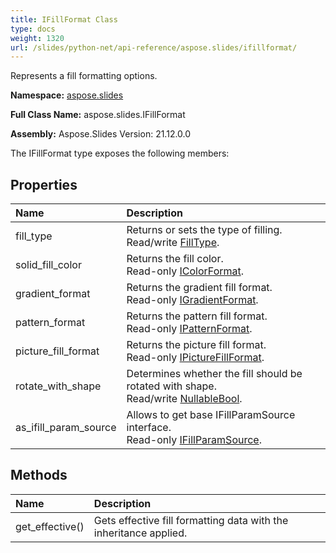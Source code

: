 ```yaml
---
title: IFillFormat Class
type: docs
weight: 1320
url: /slides/python-net/api-reference/aspose.slides/ifillformat/
---
```


Represents a fill formatting options.

**Namespace:** [aspose.slides](/slides/python-net/api-reference/aspose.slides/)

**Full Class Name:** aspose.slides.IFillFormat

**Assembly:**  Aspose.Slides Version: 21.12.0.0

The IFillFormat type exposes the following members:
## **Properties**
|**Name**|**Description**|
| :- | :- |
|fill_type|Returns or sets the type of filling.<br/>            Read/write [FillType](/python-net/api-reference/aspose.slides/filltype/).|
|solid_fill_color|Returns the fill color.<br/>            Read-only [IColorFormat](/python-net/api-reference/aspose.slides/icolorformat/).|
|gradient_format|Returns the gradient fill format.<br/>            Read-only [IGradientFormat](/python-net/api-reference/aspose.slides/igradientformat/).|
|pattern_format|Returns the pattern fill format.<br/>            Read-only [IPatternFormat](/python-net/api-reference/aspose.slides/ipatternformat/).|
|picture_fill_format|Returns the picture fill format.<br/>            Read-only [IPictureFillFormat](/python-net/api-reference/aspose.slides/ipicturefillformat/).|
|rotate_with_shape|Determines whether the fill should be rotated with shape.<br/>            Read/write [NullableBool](/python-net/api-reference/aspose.slides/nullablebool/).|
|as_ifill_param_source|Allows to get base IFillParamSource interface.<br/>            Read-only [IFillParamSource](/python-net/api-reference/aspose.slides/ifillparamsource/).|
## **Methods**
|**Name**|**Description**|
| :- | :- |
|get_effective()|Gets effective fill formatting data with the inheritance applied.|
